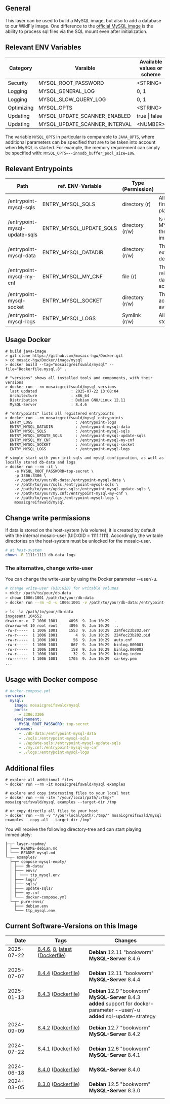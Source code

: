 ## General
This layer can be used to build a MySQL image, but also to add a database to our WildFly image.
One difference to the [official MySQL image](https://hub.docker.com/_/mysql) is the ability to process sql files via the
SQL mount even after initialization.

## Relevant ENV Variables
| Category   | Varaible                      | Available values or scheme | Default |
|------------|-------------------------------|----------------------------|---------|
| Security   | MYSQL_ROOT_PASSWORD           | \<STRING\>                 | root    |
| Logging    | MYSQL_GENERAL_LOG             | 0, 1                       | 0       |
| Logging    | MYSQL_SLOW_QUERY_LOG          | 0, 1                       | 0       |
| Optimizing | MYSQL_OPTS                    | \<STRING\>                 | -       |
| Updating   | MYSQL_UPDATE_SCANNER_ENABLED  | true \| false              | false   |
| Updating   | MYSQL_UPDATE_SCANNER_INTERVAL | \<NUMBER\>                 | 30      |

The variable `MYSQL_OPTS` in particular is comparable to `JAVA_OPTS`,
where additional parameters can be specified that are to be taken into account when MySQL is started.
For example, the memory requirement can simply be specified with: `MYSQL_OPTS=--innodb_buffer_pool_size=10G`.


## Relevant Entrypoints
| Path                          | ref. ENV-Variable       | Type (Permission) | Purpose                                                                                                                             |
|-------------------------------|-------------------------|-------------------|-------------------------------------------------------------------------------------------------------------------------------------|
| /entrypoint-mysql-sqls        | ENTRY_MYSQL_SQLS        | directory (r)     | All SQL-files that are to be executed at the first start for database preparation are placed here.                                  |
| /entrypoint-mysql-update-sqls | ENTRY_MYSQL_UPDATE_SQLS | directory (r/w)   | Is only required if MYSQL_UPDATE_SCANNER_ENABLED=true, then all SQL-files that are stored here are imported during operation.       |
| /entrypoint-mysql-data        | ENTRY_MYSQL_DATADIR     | directory (r/w)   | This directory can be mounted in an external volume so that data is not lost after delete container.                                |
| /entrypoint-mysql-my-cnf      | ENTRY_MYSQL_MY_CNF      | file (r)          | The `my.cnf` file contains all settings that are relevant for the operation of the MySQL-database and can be exchanged accordingly. |
| /entrypoint-mysql-socket      | ENTRY_MYSQL_SOCKET      | directory (r/w)   | The MySQL-socket is only relevant for accessing the database if no port is available.                                               |
| /entrypoint-mysql-logs        | ENTRY_MYSQL_LOGS        | Symlink (r/w)     | All logs generated by the MySQL service are stored here.                                                                            |


## Usage Docker
```shell
# build java-image
> git clone https://github.com/mosaic-hgw/Docker.git
> cd mosaic-hgw/Docker/image/mysql
> docker build --tag="mosaicgreifswald/mysql" --file="Dockerfile.mysql.8" .

# "versions" shows all installed tools and components, with their versions
> docker run --rm mosaicgreifswald/mysql versions
  last updated               : 2025-07-22 13:08:04
  Architecture               : x86_64
  Distribution               : Debian GNU/Linux 12.11
  MySQL-Server               : 8.4.6
  
# "entrypoints" lists all registered entrypoints
> docker run --rm mosaicgreifswald/mysql entrypoints
  ENTRY_LOGS                   : /entrypoint-logs
  ENTRY_MYSQL_DATADIR          : /entrypoint-mysql-data
  ENTRY_MYSQL_SQLS             : /entrypoint-mysql-sqls
  ENTRY_MYSQL_UPDATE_SQLS      : /entrypoint-mysql-update-sqls
  ENTRY_MYSQL_MY_CNF           : /entrypoint-mysql-my-cnf
  ENTRY_MYSQL_SOCKET           : /entrypoint-mysql-socket
  ENTRY_MYSQL_LOGS             : /entrypoint-mysql-logs

# simple start with your init-sqls and mysql-configuration, as well as locally stored db-data and logs
> docker run --rm -it \
    -e MYSQL_ROOT_PASSWORD=top-secret \
    -p 3306:3306 \
    -v /path/to/your/db-data:/entrypoint-mysql-data \
    -v /path/to/your/sqls:/entrypoint-mysql-sqls \
    -v /path/to/your/update-sqls:/entrypoint-mysql-update-sqls \
    -v /path/to/your/my.cnf:/entrypoint-mysql-my-cnf \
    -v /path/to/your/logs:/entrypoint-mysql-logs \
    mosaicgreifswald/mysql
```

## Change write permissions
If data is stored on the host-system (via volume), it is created by default with the internal mosaic-user (UID:GID = 1111:1111).
Accordingly, the writable directories on the host-system must be unlocked for the mosaic-user.

```sh
# at host-system
chown -R 1111:1111 db-data logs
```

### The alternative, change write-user
You can change the write-user by using the Docker parameter --user/-u.

```sh
# change write-user (UID:GID) for writable volumes
> mkdir /path/to/your/db-data
> chown 1006:1001 /path/to/your/db-data
> docker run --rm -d -u 1006:1001 -v /path/to/your/db-data:/entrypoint-mysql-data mosaicgreifswald/mysql

> ls -la /path/to/your/db-data
insgesamt 104552
drwxr-xr-x  7 1006 1001     4096  9. Jun 10:29  .
drwxrwxrwt 10 root root     4096  9. Jun 10:29  ..
-rw-r-----  1 1006 1001     1553  9. Jun 10:29  224fec23b202.err
-rw-r-----  1 1006 1001        4  9. Jun 10:29  224fec23b202.pid
-rw-r-----  1 1006 1001       56  9. Jun 10:29  auto.cnf
-rw-r-----  1 1006 1001      867  9. Jun 10:29  binlog.000001
-rw-r-----  1 1006 1001      158  9. Jun 10:29  binlog.000002
-rw-r-----  1 1006 1001       32  9. Jun 10:29  binlog.index
-rw-------  1 1006 1001     1705  9. Jun 10:29  ca-key.pem
...
```


## Usage with Docker compose
```yml
# docker-compose.yml
services:
  mysql:
    image: mosaicgreifswald/mysql
    ports:
      - 3306:3306
    environment:
      MYSQL_ROOT_PASSWORD: top-secret
    volumes:
      - ./db-data:/entrypoint-mysql-data
      - ./sqls:/entrypoint-mysql-sqls
      - ./update-sqls:/entrypoint-mysql-update-sqls
      - ./my.cnf:/entrypoint-mysql-my-cnf
      - ./logs:/entrypoint-mysql-logs
```

## Additional files
```shell
# explore all additional files
> docker run --rm -it mosaicgreifswald/mysql examples

# explore and copy interesting files to your local host
> docker run --rm -itv "/your/local/path/:/tmp/" mosaicgreifswald/mysql examples --target-dir /tmp

# or copy directly all files to your host
> docker run --rm -v "/your/local/path/:/tmp/" mosaicgreifswald/mysql examples --copy-all --target-dir /tmp"
```
You will receive the following directory-tree and can start playing immediately:
```
├─┬─ layer-readme/
│ ├─── README-debian.md
│ └─── README-mysql.md
└─┬─ examples/
  ├─┬─ compose-mysql-empty/
  │ ├─── db-data/
  │ ├─┬─ envs/
  │ │ └─── ttp_mysql.env
  │ ├─── logs/
  │ ├─── sqls/
  │ ├─── update-sqls/
  │ ├─── my.cnf
  │ └─── docker-compose.yml
  └─┬─ pure-envs/
    ├─── debian.env
    └─── ttp_mysql.env
```


## Current Software-Versions on this Image
| Date                       | Tags                                                                                                                                                                                                                                                                                                                                                             | Changes                                                                                                                                   |
|----------------------------|------------------------------------------------------------------------------------------------------------------------------------------------------------------------------------------------------------------------------------------------------------------------------------------------------------------------------------------------------------------|-------------------------------------------------------------------------------------------------------------------------------------------|
| 2025-07-22<br><br>         | [8.4.6](https://hub.docker.com/r/mosaicgreifswald/mysql/tags?name=8.4.6), [8](https://hub.docker.com/r/mosaicgreifswald/mysql/tags?name=8), [latest](https://hub.docker.com/r/mosaicgreifswald/mysql/tags?name=latest) ([Dockerfile](https://github.com/mosaic-hgw/Docker/blob/0bab998f702ca4851e4feaba849a0ffd14b32bb4/image/mysql/Dockerfile.mysql.8))<br><br> | **Debian** 12.11 "bookworm"<br>**MySQL-Server** 8.4.6                                                                                     |
| 2025-07-07<br><br>         | [8.4.4](https://hub.docker.com/r/mosaicgreifswald/mysql/tags?name=8.4.4) ([Dockerfile](https://github.com/mosaic-hgw/Docker/blob/580b53ecc383a3252f39b123b21b366cb4843e8d/image/mysql/Dockerfile.mysql.8))<br><br>                                                                                                                                               | **Debian** 12.11 "bookworm"<br>**MySQL-Server** 8.4.4                                                                                     |
| 2025-01-13<br><br><br><br> | [8.4.3](https://hub.docker.com/r/mosaicgreifswald/mysql/tags?name=8.4.3) ([Dockerfile](https://github.com/mosaic-hgw/Docker/blob/488f661e0204675dc70da96e1436d1893ae57f0f/image/mysql/Dockerfile.mysql.8))<br><br><br><br>                                                                                                                                       | **Debian** 12.9 "bookworm"<br>**MySQL-Server** 8.4.3<br>**added** support for docker-parameter --user/-u<br>**added** sql-update-strategy |
| 2024-09-09<br><br>         | [8.4.2](https://hub.docker.com/r/mosaicgreifswald/mysql/tags?name=8.4.2) ([Dockerfile](https://github.com/mosaic-hgw/Docker/blob/dcb3c640768bc75158866466b4c7565de1f6a509/image/mysql/Dockerfile.mysql.8))<br><br>                                                                                                                                               | **Debian** 12.7 "bookworm"<br>**MySQL-Server** 8.4.2                                                                                      |
| 2024-07-22<br><br>         | [8.4.1](https://hub.docker.com/r/mosaicgreifswald/mysql/tags?name=8.4.1) ([Dockerfile](https://github.com/mosaic-hgw/Docker/blob/d66574b99dfe376a80bb1ca3ff86c3103991cb4f/image/mysql/Dockerfile.mysql.8))<br><br>                                                                                                                                               | **Debian** 12.6 "bookworm"<br>**MySQL-Server** 8.4.1                                                                                      |
| 2024-06-18                 | [8.4.0](https://hub.docker.com/r/mosaicgreifswald/mysql/tags?name=8.4.0) ([Dockerfile](https://github.com/mosaic-hgw/Docker/blob/8ca53f507d18361bca5fc3e824630f7a813590a8/image/mysql/Dockerfile.mysql.8))                                                                                                                                                       | **MySQL-Server** 8.4.0                                                                                                                    |
| 2024-03-05<br><br>         | [8.3.0](https://hub.docker.com/r/mosaicgreifswald/mysql/tags?name=8.3.0) ([Dockerfile](https://github.com/mosaic-hgw/Docker/blob/5c561547b1f3f6edf02a8a84c786e48868298d33/image/mysql/Dockerfile.mysql.8))<br><br>                                                                                                                                               | **Debian** 12.5 "bookworm"<br>**MySQL-Server** 8.3.0                                                                                      |
